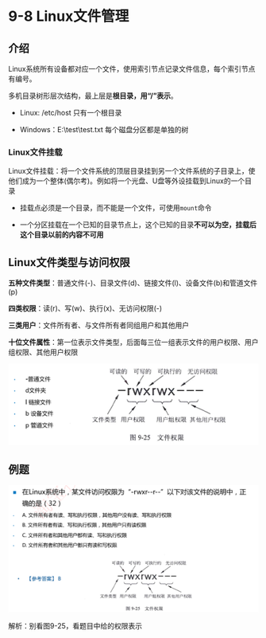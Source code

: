 # 9-8 Linux文件管理

## 介绍

Linux系统所有设备都对应一个文件，使用索引节点记录文件信息，每个索引节点有编号。

多机目录树形层次结构，最上层是**根目录，用“/”表示**。

- Linux: /etc/host   只有一个根目录

- Windows：E:\test\test.txt 每个磁盘分区都是单独的树

### Linux文件挂载

Linux文件挂载：将一个文件系统的顶层目录挂到另一个文件系统的子目录上，使他们成为一个整体(偶尔考)。例如将一个光盘、U盘等外设挂载到Linux的一个目录

- 挂载点必须是一个目录，而不能是一个文件，可使用`mount`命令

- 一个分区挂载在一个已知的目录节点上，这个已知的目录**不可以为空，挂载后这个目录以前的内容不可用**

## Linux文件类型与访问权限

**五种文件类型**：普通文件(-)、目录文件(d)、链接文件(l)、设备文件(b)和管道文件(p)

**四类权限**：读(r)、写(w)、执行(x)、无访问权限(-)

**三类用户**：文件所有者、与文件所有者同组用户和其他用户

**十位文件属性**：第一位表示文件类型，后面每三位一组表示文件的用户权限、用户组权限、其他用户权限

![image-20230311151756668](./assets/image-20230311151756668.png)

## 例题

![image-20230311152245311](./assets/image-20230311152245311.png)

解析：别看图9-25，看题目中给的权限表示